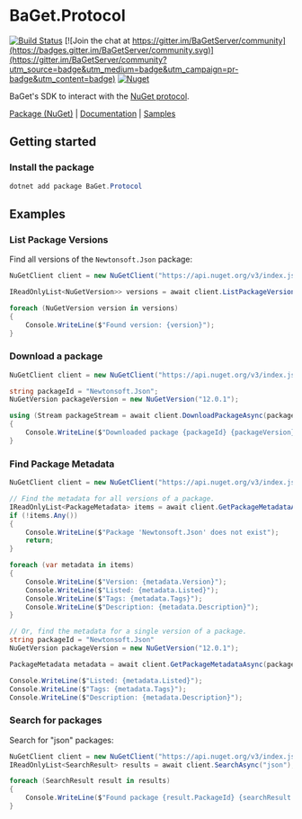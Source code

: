 # BaGet.Protocol

[![Build Status](https://sharml.visualstudio.com/BaGet/_apis/build/status/loic-sharma.BaGet)](https://sharml.visualstudio.com/BaGet/_build/latest?definitionId=2) [![Join the chat at https://gitter.im/BaGetServer/community](https://badges.gitter.im/BaGetServer/community.svg)](https://gitter.im/BaGetServer/community?utm_source=badge&utm_medium=badge&utm_campaign=pr-badge&utm_content=badge) [![Nuget](https://img.shields.io/nuget/dt/BaGet.Protocol)](https://www.nuget.org/packages/BaGet.Protocol)

BaGet's SDK to interact with the [NuGet protocol](https://docs.microsoft.com/en-us/nuget/api/overview).

[Package (NuGet)](https://www.nuget.org/packages/BaGet.Protocol) | [Documentation](https://loic-sharma.github.io/BaGet/tools/sdk/) | [Samples](https://github.com/loic-sharma/BaGet/tree/master/samples)

## Getting started

### Install the package

```powershell
dotnet add package BaGet.Protocol
```

## Examples

### List Package Versions

Find all versions of the `Newtonsoft.Json` package:

```csharp
NuGetClient client = new NuGetClient("https://api.nuget.org/v3/index.json");

IReadOnlyList<NuGetVersion>> versions = await client.ListPackageVersionsAsync("Newtonsoft.Json");

foreach (NuGetVersion version in versions)
{
    Console.WriteLine($"Found version: {version}");
}
```

### Download a package

```csharp
NuGetClient client = new NuGetClient("https://api.nuget.org/v3/index.json");

string packageId = "Newtonsoft.Json";
NuGetVersion packageVersion = new NuGetVersion("12.0.1");

using (Stream packageStream = await client.DownloadPackageAsync(packageId, packageVersion))
{
    Console.WriteLine($"Downloaded package {packageId} {packageVersion}");
}
```

### Find Package Metadata

```csharp
NuGetClient client = new NuGetClient("https://api.nuget.org/v3/index.json");

// Find the metadata for all versions of a package.
IReadOnlyList<PackageMetadata> items = await client.GetPackageMetadataAsync("Newtonsoft.Json");
if (!items.Any())
{
    Console.WriteLine($"Package 'Newtonsoft.Json' does not exist");
    return;
}

foreach (var metadata in items)
{
    Console.WriteLine($"Version: {metadata.Version}");
    Console.WriteLine($"Listed: {metadata.Listed}");
    Console.WriteLine($"Tags: {metadata.Tags}");
    Console.WriteLine($"Description: {metadata.Description}");
}

// Or, find the metadata for a single version of a package.
string packageId = "Newtonsoft.Json"
NuGetVersion packageVersion = new NuGetVersion("12.0.1");

PackageMetadata metadata = await client.GetPackageMetadataAsync(packageId, packageVersion);

Console.WriteLine($"Listed: {metadata.Listed}");
Console.WriteLine($"Tags: {metadata.Tags}");
Console.WriteLine($"Description: {metadata.Description}");
```

### Search for packages

Search for "json" packages:

```csharp
NuGetClient client = new NuGetClient("https://api.nuget.org/v3/index.json");
IReadOnlyList<SearchResult> results = await client.SearchAsync("json");

foreach (SearchResult result in results)
{
    Console.WriteLine($"Found package {result.PackageId} {searchResult.Version}");
}
```
